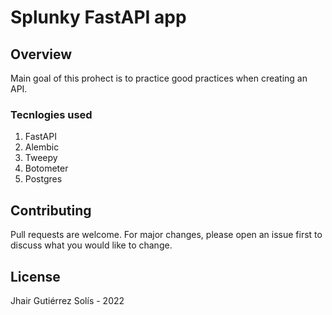 # Splunky FastAPI app

## Overview
Main goal of this prohect is to practice good practices when creating an API.

### Tecnlogies used
1. FastAPI
2. Alembic
3. Tweepy
4. Botometer
5. Postgres

## Contributing
Pull requests are welcome. For major changes, please open an issue first to discuss what you would like to change.

## License
Jhair Gutiérrez Solís - 2022